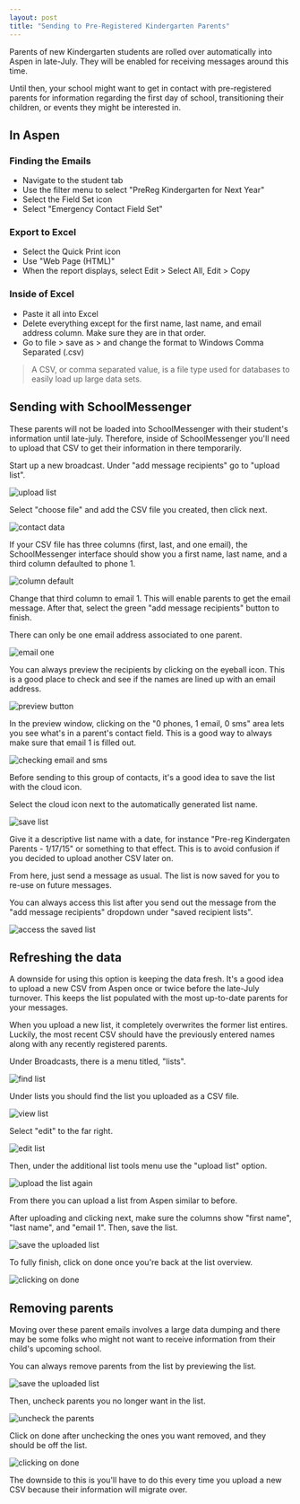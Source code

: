 ```yaml
---
layout: post
title: "Sending to Pre-Registered Kindergarten Parents"
---
```


Parents of new Kindergarten students are rolled over automatically into Aspen in late-July. They will be enabled for receiving messages around this time.

Until then, your school might want to get in contact with pre-registered parents for information regarding the first day of school, transitioning their children, or events they might be interested in.

## In Aspen

### Finding the Emails

- Navigate to the student tab
- Use the filter menu to select "PreReg Kindergarten for Next Year"
- Select the Field Set icon
- Select "Emergency Contact Field Set"

### Export to Excel

- Select the Quick Print icon
- Use "Web Page (HTML)"
- When the report displays, select Edit > Select All, Edit > Copy

### Inside of Excel
- Paste it all into Excel
- Delete everything except for the first name, last name, and email address column. Make sure they are in that order.
- Go to file > save as > and change the format to Windows Comma Separated (.csv)

> A CSV, or comma separated value, is a file type used for databases to easily load up large data sets.

## Sending with SchoolMessenger

These parents will not be loaded into SchoolMessenger with their student's information until late-july. Therefore, inside of SchoolMessenger you'll need to upload that CSV to get their information in there temporarily. 

Start up a new broadcast. Under "add message recipients" go to "upload list".

![upload list](/school-messenger-help/images/upload-list.png)

Select "choose file" and add the CSV file you created, then click next.

![contact data](/school-messenger-help/images/contact-data.png)

If your CSV file has three columns (first, last, and one email), the SchoolMessenger interface should show you a first name, last name, and a third column defaulted to phone 1.

![column default](/school-messenger-help/images/column-default.png)

Change that third column to email 1. This will enable parents to get the email message. After that, select the green "add message recipients" button to finish.

There can only be one email address associated to one parent.

![email one](/school-messenger-help/images/select-email-one.png)

You can always preview the recipients by clicking on the eyeball icon. This is a good place to check and see if the names are lined up with an email address. 

![preview button](/school-messenger-help/images/preview-button.png)

In the preview window, clicking on the "0 phones, 1 email, 0 sms" area lets you see what's in a parent's contact field. This is a good way to always make sure that email 1 is filled out.

![checking email and sms](/school-messenger-help/images/checking-email-sms.png)

Before sending to this group of contacts, it's a good idea to save the list with the cloud icon. 

Select the cloud icon next to the automatically generated list name.

![save list](/school-messenger-help/images/save-email-list.png)

Give it a descriptive list name with a date, for instance "Pre-reg Kindergaten Parents - 1/17/15" or something to that effect. This is to avoid confusion if you decided to upload another CSV later on.

From here, just send a message as usual. The list is now saved for you to re-use on future messages.

You can always access this list after you send out the message from the "add message recipients" dropdown under "saved recipient lists".

![access the saved list](/school-messenger-help/images/access-saved-list.png)

## Refreshing the data

A downside for using this option is keeping the data fresh. It's a good idea to upload a new CSV from Aspen once or twice before the late-July turnover. This keeps the list populated with the most up-to-date parents for your messages.

When you upload a new list, it completely overwrites the former list entires. Luckily, the most recent CSV should have the previously entered names along with any recently registered parents.

Under Broadcasts, there is a menu titled, "lists". 

![find list](/school-messenger-help/images/select-lists.png)

Under lists you should find the list you uploaded as a CSV file. 

![view list](/school-messenger-help/images/viewing-uploaded-list.png)

Select "edit" to the far right.

![edit list](/school-messenger-help/images/uploaded-list-options.png)

Then, under the additional list tools menu use the "upload list" option.

![upload the list again](/school-messenger-help/images/refresh-upload-list.png)

From there you can upload a list from Aspen similar to before. 

After uploading and clicking next, make sure the columns show "first name", "last name", and "email 1". Then, save the list.

![save the uploaded list](/school-messenger-help/images/save-uploaded-list.png)

To fully finish, click on done once you're back at the list overview.

![clicking on done](/school-messenger-help/images/list-done.png)

## Removing parents

Moving over these parent emails involves a large data dumping and there may be some folks who might not want to receive information from their child's upcoming school.

You can always remove parents from the list by previewing the list.

![save the uploaded list](/school-messenger-help/images/preview-email-list.png)

Then, uncheck parents you no longer want in the list. 

![uncheck the parents](/school-messenger-help/images/uncheck-parents.png)

Click on done after unchecking the ones you want removed, and they should be off the list.

![clicking on done](/school-messenger-help/images/list-done.png)

The downside to this is you'll have to do this every time you upload a new CSV because their information will migrate over.